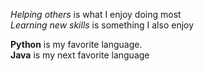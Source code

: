 *Helping others* is what I enjoy doing most <br>
_Learning new skills_ is something I also enjoy

**Python** is my favorite language. <br>
__Java__ is my next favorite language
